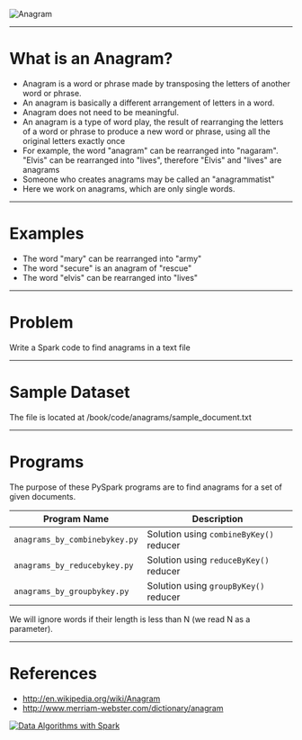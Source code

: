 ![Anagram](https://github.com/mahmoudparsian/data-algorithms-with-spark/blob/master/images/anagram.png)

----

What is an Anagram?
===================
* Anagram is a word or phrase made by transposing the letters 
of another word or phrase.  
* An anagram is basically a different arrangement of letters in a word. 
* Anagram does not need to be meaningful.
* An anagram is a type of word play, the result of rearranging 
the letters of a word or phrase to produce a new word or phrase, 
using all the original letters exactly once
* For example, the word "anagram" can be rearranged into "nagaram". 
"Elvis" can be rearranged into "lives", therefore "Elvis" and "lives"
are anagrams
* Someone who creates anagrams may be called an "anagrammatist"
* Here we work on anagrams, which are only single words. 

----

Examples
======== 
* The word "mary" can be rearranged into "army"
* The word "secure" is an anagram of "rescue"
* The word "elvis" can be rearranged into "lives"

-----

Problem
=======
Write a Spark code to find anagrams in a text file

-------

Sample Dataset
=============
The file is located at /book/code/anagrams/sample_document.txt

-------


Programs
========
The purpose of these PySpark programs are to find anagrams 
for a set of given  documents.

| Program Name                       | Description                             |
|------------------------------------|-----------------------------------------|
| `anagrams_by_combinebykey.py`|  Solution using `combineByKey()` reducer  |
| `anagrams_by_reducebykey.py` |  Solution using `reduceByKey()` reducer   |
| `anagrams_by_groupbykey.py`  |  Solution using `groupByKey()` reducer    |


We will ignore words if their length is less than N (we read N as a parameter).

------

References  
==========
* http://en.wikipedia.org/wiki/Anagram
* http://www.merriam-webster.com/dictionary/anagram


[![Data Algorithms with Spark](https://github.com/mahmoudparsian/data-algorithms-with-spark/blob/master/images/data_algorithms_with_spark.jpg)](https://www.oreilly.com/library/view/data-algorithms-with/9781492082378/) 


